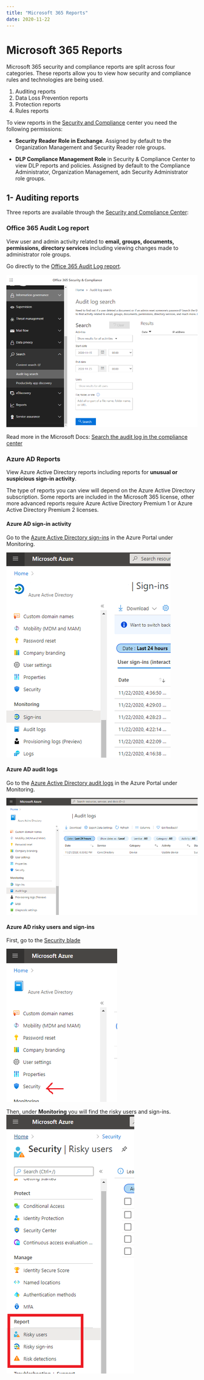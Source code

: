```yaml
---
title: "Microsoft 365 Reports"
date: 2020-11-22
---
```

# Microsoft 365 Reports
Microsoft 365 security and compliance reports are split across four categories. These reports allow you to view how security and compliance rules and technologies are being used.

1. Auditing reports
2. Data Loss Prevention reports
3. Protection reports
4. Rules reports

To view reports in the [Security and Compliance](https://protection.office.com) center you need the following permissions:
- **Security Reader Role in Exchange**. Assigned by default to the Organization Management and Security Reader role groups.

- **DLP Compliance Management Role** in Security & Compliance Center to view DLP reports and policies. Assigned by default to the Compliance Administrator, Organization Management, adn Security Administrator role groups.

## 1- Auditing reports
Three reports are available through the [Security and Compliance Center](https://protection.office.com):

### Office 365 Audit Log report
View user and admin activity related to **email, groups, documents, permissions, directory services** including viewing changes made to administrator role groups.

Go directly to the [Office 365 Audit Log report](https://protection.office.com/unifiedauditlog).

[![Office 365 Audit Log report](../images/microsoft-365-reports-metrics/office-365-audit-log-report.png)](
https://protection.office.com/unifiedauditlog)

Read more in the Microsoft Docs: [Search the audit log in the compliance center](https://docs.microsoft.com/en-us/microsoft-365/compliance/search-the-audit-log-in-security-and-compliance?view=o365-worldwide)

### Azure AD Reports
View Azure Active Directory reports including reports for **unusual or suspicious sign-in activity**. 

The type of reports you can view will depend on the Azure Active Directory subscription. Some reports are included in the Microsoft 365 license, other more advanced reports require Azure Active Directory Premium 1 or Azure Active Directory Premium 2 licenses.

#### Azure AD sign-in activity
Go to the [Azure Active Directory sign-ins](https://portal.azure.com/#blade/Microsoft_AAD_IAM/ActiveDirectoryMenuBlade/SignIns) in the Azure Portal under Monitoring.

[![Azure Active Directory sign-ins](../images/microsoft-365-reports-metrics/azure-ad-sign-ins.png)](https://portal.azure.com/#blade/Microsoft_AAD_IAM/ActiveDirectoryMenuBlade/SignIns)

#### Azure AD audit logs
Go to the [Azure Active Directory audit logs](https://portal.azure.com/#blade/Microsoft_AAD_IAM/ActiveDirectoryMenuBlade/Audit) in the Azure Portal under Monitoring.

[![Azure Active Directory audit logs](../images/microsoft-365-reports-metrics/azure-ad-audit-logs.png)](https://portal.azure.com/#blade/Microsoft_AAD_IAM/ActiveDirectoryMenuBlade/Audit)

#### Azure AD risky users and sign-ins
First, go to the [Security blade](https://portal.azure.com/#blade/Microsoft_AAD_IAM/SecurityMenuBlade/GettingStarted)

[![Azure Active Directory Security Blade](../images/microsoft-365-reports-metrics/azure-ad-security-blade.png)](https://portal.azure.com/#blade/Microsoft_AAD_IAM/SecurityMenuBlade/GettingStarted)

Then, under **Monitoring** you will find the risky users and sign-ins.
![Azure Active Directory risky users](../images/microsoft-365-reports-metrics/azure-ad-risky-users.png)







